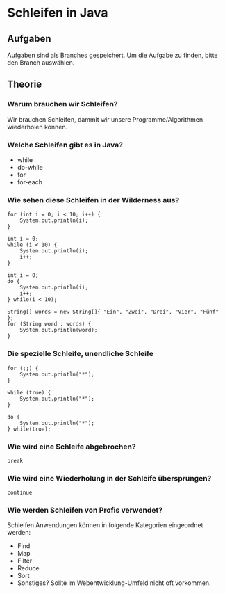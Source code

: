 # Schleifen in Java

## Aufgaben

Aufgaben sind als Branches gespeichert. Um die Aufgabe zu finden, bitte den Branch auswählen.

## Theorie

### Warum brauchen wir Schleifen?

Wir brauchen Schleifen, dammit wir unsere Programme/Algorithmen wiederholen
können.

### Welche Schleifen gibt es in Java?

- while
- do-while
- for
- for-each

### Wie sehen diese Schleifen in der Wilderness aus?

    for (int i = 0; i < 10; i++) {
        System.out.println(i);
    }
    
    int i = 0;
    while (i < 10) {
        System.out.println(i);
        i++;
    }
    
    int i = 0;
    do {
        System.out.println(i);
        i++;
    } while(i < 10);
    
    String[] words = new String[]{ "Ein", "Zwei", "Drei", "Vier", "Fünf" };
    for (String word : words) {
        System.out.println(word);
    }

### Die spezielle Schleife, unendliche Schleife

    for (;;) {
        System.out.println("*");
    }
    
    while (true) {
        System.out.println("*");
    }
    
    do {
        System.out.println("*");
    } while(true);

### Wie wird eine Schleife abgebrochen?

    break

### Wie wird eine Wiederholung in der Schleife übersprungen?

    continue

### Wie werden Schleifen von Profis verwendet?

Schleifen Anwendungen können in folgende Kategorien eingeordnet werden:

- Find
- Map
- Filter
- Reduce
- Sort
- Sonstiges? Sollte im Webentwicklung-Umfeld nicht oft vorkommen.